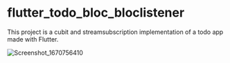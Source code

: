 # flutter_todo_bloc_bloclistener

This project is a cubit and streamsubscription implementation of a todo app made with Flutter.

![Screenshot_1670756410](https://user-images.githubusercontent.com/76113072/206899919-ba4710f3-2925-4e85-9a52-88497863e2e4.png)
